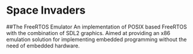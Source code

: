 # Space Invaders

##The FreeRTOS Emulator
An implementation of POSIX based FreeRTOS with the combination of SDL2 graphics. Aimed at providing an x86 emulation solution for implementing embedded programming without the need of embedded hardware.

